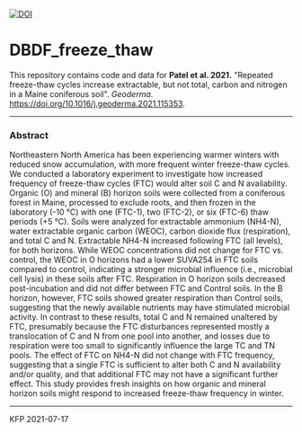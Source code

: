 [![DOI](https://zenodo.org/badge/340532842.svg)](https://zenodo.org/badge/latestdoi/340532842)


# DBDF_freeze_thaw

This repository contains code and data for **Patel et al. 2021.** 
"Repeated freeze-thaw cycles increase extractable, but not total, carbon and nitrogen in a Maine coniferous soil". 
*Geoderma*.
https://doi.org/10.1016/j.geoderma.2021.115353.

---

### Abstract

Northeastern North America has been experiencing warmer winters with reduced snow accumulation, with more frequent winter freeze-thaw cycles. 
We conducted a laboratory experiment to investigate how increased frequency of freeze-thaw cycles (FTC) would alter soil C and N availability. 
Organic (O) and mineral (B) horizon soils were collected from a coniferous forest in Maine, processed to exclude roots, and then frozen in the laboratory (-10 °C) with one (FTC-1), two (FTC-2), or six (FTC-6) thaw periods (+5 °C). 
Soils were analyzed for extractable ammonium (NH4-N), water extractable organic carbon (WEOC), carbon dioxide flux (respiration), and total C and N. 
Extractable NH4-N increased following FTC (all levels), for both horizons. 
While WEOC concentrations did not change for FTC vs. control, the WEOC in O horizons had a lower SUVA254 in FTC soils compared to control, indicating a stronger microbial influence (i.e., microbial cell lysis) in these soils after FTC. 
Respiration in O horizon soils decreased post-incubation and did not differ between FTC and Control soils. 
In the B horizon, however, FTC soils showed greater respiration than Control soils, suggesting that the newly available nutrients may have stimulated microbial activity. 
In contrast to these results, total C and N remained unaltered by FTC, presumably because the FTC disturbances represented mostly a translocation of C and N from one pool into another, and losses due to respiration were too small to significantly influence the large TC and TN pools. 
The effect of FTC on NH4-N did not change with FTC frequency, suggesting that a single FTC is sufficient to alter both C and N availability and/or quality, and that additional FTC may not have a significant further effect. 
This study provides fresh insights on how organic and mineral horizon soils might respond to increased freeze-thaw frequency in winter. 

---

KFP 2021-07-17
